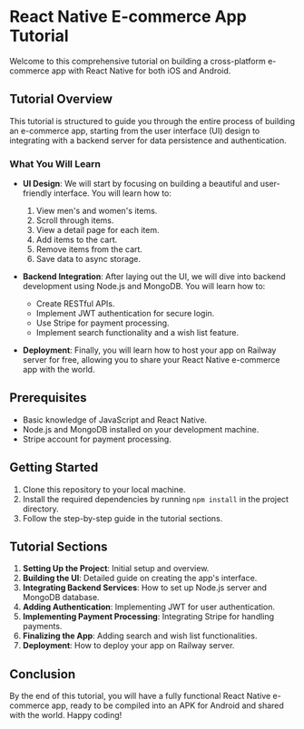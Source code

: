 # React Native E-commerce App Tutorial

Welcome to this comprehensive tutorial on building a cross-platform e-commerce app with React Native for both iOS and Android.

## Tutorial Overview

This tutorial is structured to guide you through the entire process of building an e-commerce app, starting from the user interface (UI) design to integrating with a backend server for data persistence and authentication.

### What You Will Learn

- **UI Design**: We will start by focusing on building a beautiful and user-friendly interface. You will learn how to:
  1. View men's and women's items.
  2. Scroll through items.
  3. View a detail page for each item.
  4. Add items to the cart.
  5. Remove items from the cart.
  6. Save data to async storage.

- **Backend Integration**:
  After laying out the UI, we will dive into backend development using Node.js and MongoDB. You will learn how to:
  - Create RESTful APIs.
  - Implement JWT authentication for secure login.
  - Use Stripe for payment processing.
  - Implement search functionality and a wish list feature.

- **Deployment**:
  Finally, you will learn how to host your app on Railway server for free, allowing you to share your React Native e-commerce app with the world.

## Prerequisites

- Basic knowledge of JavaScript and React Native.
- Node.js and MongoDB installed on your development machine.
- Stripe account for payment processing.

## Getting Started

1. Clone this repository to your local machine.
2. Install the required dependencies by running `npm install` in the project directory.
3. Follow the step-by-step guide in the tutorial sections.

## Tutorial Sections

1. **Setting Up the Project**: Initial setup and overview.
2. **Building the UI**: Detailed guide on creating the app's interface.
3. **Integrating Backend Services**: How to set up Node.js server and MongoDB database.
4. **Adding Authentication**: Implementing JWT for user authentication.
5. **Implementing Payment Processing**: Integrating Stripe for handling payments.
6. **Finalizing the App**: Adding search and wish list functionalities.
7. **Deployment**: How to deploy your app on Railway server.

## Conclusion

By the end of this tutorial, you will have a fully functional React Native e-commerce app, ready to be compiled into an APK for Android and shared with the world. Happy coding!

